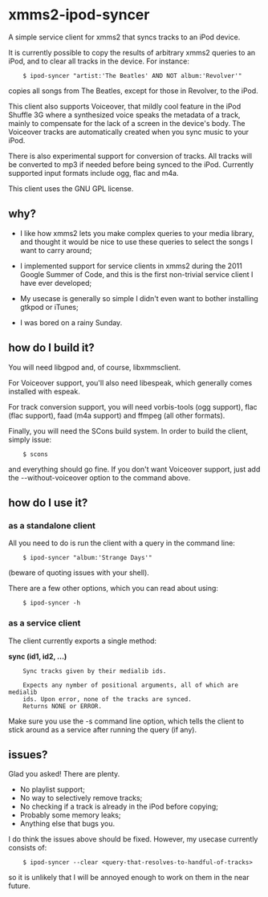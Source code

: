# xmms2-ipod-syncer

A simple service client for xmms2 that syncs tracks to an iPod device.

It is currently possible to copy the results of arbitrary xmms2 queries to an
iPod, and to clear all tracks in the device. For instance:

        $ ipod-syncer "artist:'The Beatles' AND NOT album:'Revolver'"

copies all songs from The Beatles, except for those in Revolver, to the iPod.

This client also supports Voiceover, that mildly cool feature in the iPod
Shuffle 3G where a synthesized voice speaks the metadata of a track, mainly to
compensate for the lack of a screen in the device's body.  The Voiceover tracks
are automatically created when you sync music to your iPod.

There is also experimental support for conversion of tracks. All tracks will be
converted to mp3 if needed before being synced to the iPod. Currently supported
input formats include ogg, flac and m4a.

This client uses the GNU GPL license.

## why?

- I like how xmms2 lets you make complex queries to your media library, and
  thought it would be nice to use these queries to select the songs I want to
  carry around;

- I implemented support for service clients in xmms2 during the 2011 Google
  Summer of Code, and this is the first non-trivial service client I have ever
  developed;

- My usecase is generally so simple I didn't even want to bother installing
  gtkpod or iTunes;

- I was bored on a rainy Sunday.

## how do I build it?

You will need libgpod and, of course, libxmmsclient.

For Voiceover support, you'll also need libespeak, which generally comes
installed with espeak.

For track conversion support, you will need vorbis-tools (ogg support), flac
(flac support), faad (m4a support) and ffmpeg (all other formats).

Finally, you will need the SCons build system. In order to build the client,
simply issue:

        $ scons

and everything should go fine. If you don't want Voiceover support, just add
the --without-voiceover option to the command above.

## how do I use it?

### as a standalone client

All you need to do is run the client with a query in the command line:

        $ ipod-syncer "album:'Strange Days'"

(beware of quoting issues with your shell).

There are a few other options, which you can read about using:

        $ ipod-syncer -h

### as a service client

The client currently exports a single method:

**sync (id1, id2, ...)**

        Sync tracks given by their medialib ids.

        Expects any nymber of positional arguments, all of which are medialib
        ids. Upon error, none of the tracks are synced.
        Returns NONE or ERROR.

Make sure you use the -s command line option, which tells the client to stick
around as a service after running the query (if any).

## issues?

Glad you asked! There are plenty.

- No playlist support;
- No way to selectively remove tracks;
- No checking if a track is already in the iPod before copying;
- Probably some memory leaks;
- Anything else that bugs you.

I do think the issues above should be fixed. However, my usecase currently
consists of:

        $ ipod-syncer --clear <query-that-resolves-to-handful-of-tracks>

so it is unlikely that I will be annoyed enough to work on them in the near
future.
